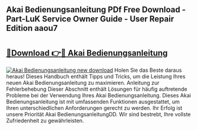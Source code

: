 ## Akai Bedienungsanleitung PDf Free Download - Part-LuK Service Owner Guide - User Repair Edition aaou7

# <h2><a href="http://df2iv6.blite.top/?on=Akai+Bedienungsanleitung">🔗Download 👉🔴 Akai Bedienungsanleitung</a></h2>

[![Akai Bedienungsanleitung new download](https://i.imgur.com/lujVjoI.png)](http://df2iv6.blite.top/?on=Akai+Bedienungsanleitung)
Holen Sie das Beste daraus heraus! Dieses Handbuch enthält Tipps und Tricks, um die Leistung Ihres neuen Akai Bedienungsanleitung zu maximieren. Anleitung zur Fehlerbehebung Dieser Abschnitt enthält Lösungen für häufig auftretende Probleme bei der Verwendung Ihres Akai Bedienungsanleitung. Dieses Akai Bedienungsanleitung ist mit umfassenden Funktionen ausgestattet, um Ihren unterschiedlichen Anforderungen gerecht zu werden. Ihr Erfolg ist unsere Priorität Akai BedienungsanleitungDD. Wir sind bestrebt, Ihre vollste Zufriedenheit zu gewährleisten.
